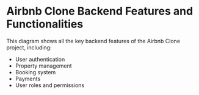# Airbnb Clone Backend Features and Functionalities

This diagram shows all the key backend features of the Airbnb Clone project, including:

- User authentication
- Property management
- Booking system
- Payments
- User roles and permissions
